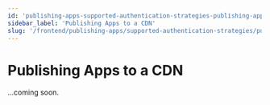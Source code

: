 ```yaml
---
id: 'publishing-apps-supported-authentication-strategies-publishing-apps-to-a-cdn'
sidebar_label: 'Publishing Apps to a CDN'
slug: '/frontend/publishing-apps/supported-authentication-strategies/publishing-apps-to-a-cdn'
---
```


# Publishing Apps to a CDN

...coming soon.
